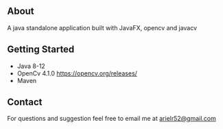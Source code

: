 
## About

A java standalone application built with JavaFX, opencv and javacv

## Getting Started

- Java 8-12
- OpenCv 4.1.0 https://opencv.org/releases/
- Maven

## Contact

For questions and suggestion feel free to email me at arielr52@gmail.com 



